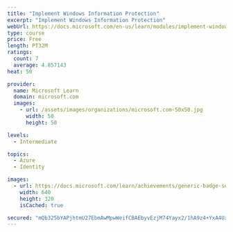 ```yaml
---
title: "Implement Windows Information Protection"
excerpt: "Implement Windows Information Protection"
webUrl: https://docs.microsoft.com/en-us/learn/modules/implement-windows-information-protection/
type: course
price: Free
length: PT32M
ratings:
  count: 7
  average: 4.857143
heat: 50

provider:
  name: Microsoft Learn
  domain: microsoft.com
  images:
    - url: /assets/images/organizations/microsoft.com-50x50.jpg
      width: 50
      height: 50

levels:
  - Intermediate

topics:
  - Azure
  - Identity

images:
  - url: https://docs.microsoft.com/learn/achievements/generic-badge-social.png
    width: 640
    height: 320
    isCached: true

secured: "mQb325bYAPjhtmU27EbmAwMpwWeifCBAEbyvEzjM74Yayx2/1hA9z4+YxA4UxoQ9tfP+wx0zK0blQzVZ6qrz/vj2XSvENtJ8pMtganbWlquWFcEkpTlCQI1aQc4WX8r5bf5ImhZBxBUlKsJeWKXmwgjSL35U8BWDDqYS9sUIlV0xYy1dpJw6m7iS6zURnapLrJRkZ3caPF1MELYI6OdjIAxKgCenXZv7RibdJaoWMYwtuFq+Wr9E6kAEF33++4k5Yb72PWSr+zkOFTJGAx4LGRLyMJGlgnmVh7SrIED5CRIjudpvRMEULgxy9iXYW38Vw0jsDAlmrCICclTpMuXyyZ+Xs+Z9BP06iB1H/rMsUjW2XxbAorWDdPHYdmeJz1TVrHNSa9a5zgk5U/jHrhkyzJLhk2M5WrJgZ/qQwvqZVNU=;XfuFsl5ZfP1YEjk4dbdvJA=="
---
```


